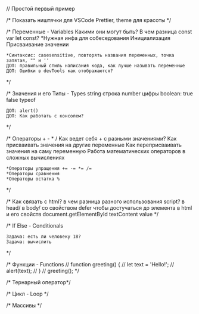 // Простой первый пример

/* Показать ништячки для VSCode 
    Prettier, theme для красоты
*/

/* Переменные - Variables 
    Какими они могут быть?
    В чем разница const var let const? *Нужная инфа для собеседования
        Инициализация
        Присваивание значении

    *Синтаксис: casesensitive, повторять названия переменных, точка запятая, "" и ''
    ДОП: правильный стиль написания кода, как лучше называть переменные
    ДОП: Ошибки в devTools как отображаются?
*/

/* Значения и его Типы - Types
    string строка
    number цифры
    boolean: true false
    typeof

    ДОП: alert()
    ДОП: Как работать с консолем?
 */

/* Операторы 
    + - * /
    Как ведет себя + с разными значениями?
    Как присваивать значения на другие переменные
    Как переприсваивать значения на саму переменную
    Работа математических операторов в сложных вычислениях

    *Операторы упращения += -= *= /=
    *Операторы сравнения
    *Операторы остатка %
 */

/* Как связать с html?
    в чем разница разного использования script?
        в head/ в body/ со свойством defer
    чтобы достучаться до элемента в html и его свойств
        document.getElementById
        textContent
        value
*/

/* If Else - Conditionals

    Задача: есть ли человеку 18?
    Задача: вычислить 
 */

/* Функции - Functions
// function greeting() {
//     let text = 'Hello!';
//     alert(text);
// }
// greeting();
*/


/* Тернарный оператор*/

/* Цикл - Loop */

/* Массивы */
